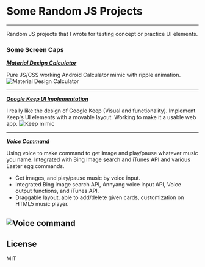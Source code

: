 # Some Random JS Projects
----------

Random JS projects that I wrote for testing concept or practice UI elements.

### Some Screen Caps

[***Material Design Calculator***](http://alexzhangji.github.io/random/Material_calculator/)

Pure JS/CSS working Android Calculator mimic with ripple animation.
![Material Design Calculator](http://i.imgur.com/xqlkjoh.png)

----------

[***Google Keep UI Implementation***](http://alexzhangji.github.io/random/Google_keep_mimic/keep.html)

I really like the design of Google Keep (Visual and functionality).
Implement Keep's UI elements with a movable layout. 
Working to make it a usable web app.
![Keep mimic](http://i.imgur.com/j7NvcuU.png)


----------


[***Voice Command***](https://github.com/AlexZhangji/small_js_projects/tree/master/voice_command)

Using voice to make command to get image and play/pause whatever music you name.
Integrated with Bing Image search and iTunes API and various Easter egg commands. 

 - Get images, and play/pause music by voice input.
 - Integrated Bing image search API, Annyang voice input
API, Voice output functions, and iTunes API.
 -  Draggable layout, able to add/delete given cards, customization on HTML5 music player.

![Voice command](http://i.imgur.com/bxE7SfX.png)
----------



License
----

MIT
